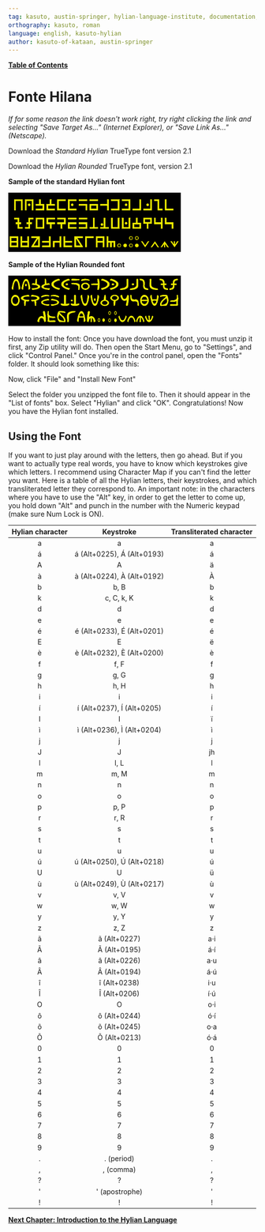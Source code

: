 ```yaml
---
tag: kasuto, austin-springer, hylian-language-institute, documentation, archive, font
orthography: kasuto, roman
language: english, kasuto-hylian
author: kasuto-of-kataan, austin-springer
---
```

**[Table of Contents](archival/kasuto_hli/00-toc)**

# Fonte Hilana

_If for some reason the link doesn't work right, try right clicking the link and selecting "Save Target As..." (Internet Explorer), or "Save Link As..." (Netscape)._

Download the _Standard Hylian_ TrueType font version 2.1

Download the _Hylian Rounded_ TrueType font, version 2.1

**Sample of the standard Hylian font**

![](images/7a62919608d1302c0429d5f60e7ee4f2b3642fc8.gif)

**Sample of the Hylian Rounded font**

![](images/109b7dafa8e3c17e70f512dd69fe1793552fb21f.gif)

How to install the font: Once you have download the font, you must unzip it first, any Zip utility will do. Then open the Start Menu, go to "Settings", and click "Control Panel." Once you're in the control panel, open the "Fonts" folder. It should look something like this:

Now, click "File" and "Install New Font"

Select the folder you unzipped the font file to. Then it should appear in the "List of fonts" box. Select "Hylian" and click "OK". Congratulations! Now you have the Hylian font installed.

## Using the Font

If you want to just play around with the letters, then go ahead. But if you want to actually type real words, you have to know which keystrokes give which letters. I recommend using Character Map if you can't find the letter you want. Here is a table of all the Hylian letters, their keystrokes, and which transliterated letter they correspond to. An important note: in the characters where you have to use the "Alt" key, in order to get the letter to come up, you hold down "Alt" and punch in the number with the Numeric keypad (make sure Num Lock is ON). 

| Hylian character | Keystroke | Transliterated character |
|:-:|:-:|:-:|
| <span class="hylian_kas">a</span> | a | a |
| <span class="hylian_kas">á</span> | á (Alt+0225), Á (Alt+0193) | á |
| <span class="hylian_kas">A</span> | A | ä |
| <span class="hylian_kas">à</span> | à (Alt+0224), À (Alt+0192) | À |
| <span class="hylian_kas">b</span> | b, B | b |
| <span class="hylian_kas">k</span> | c, C, k, K | k |
| <span class="hylian_kas">d</span> | d | d |
| <span class="hylian_kas">e</span> | e | e |
| <span class="hylian_kas">é</span> | é (Alt+0233), É (Alt+0201) | é |
| <span class="hylian_kas">E</span> | E | ë |
| <span class="hylian_kas">è</span> | è (Alt+0232), È (Alt+0200) | è |
| <span class="hylian_kas">f</span> | f, F | f |
| <span class="hylian_kas">g</span> | g, G | g |
| <span class="hylian_kas">h</span> | h, H | h |
| <span class="hylian_kas">i</span> | i | i |
| <span class="hylian_kas">í</span> | í (Alt+0237), Í (Alt+0205) | í |
| <span class="hylian_kas">I</span> | I | ï |
| <span class="hylian_kas">ì</span> | ì (Alt+0236), Ì (Alt+0204) | ì |
| <span class="hylian_kas">j</span> | j | j |
| <span class="hylian_kas">J</span> | J | jh |
| <span class="hylian_kas">l</span> | l, L | l |
| <span class="hylian_kas">m</span> | m, M | m |
| <span class="hylian_kas">n</span> | n | n |
| <span class="hylian_kas">o</span> | o | o |
| <span class="hylian_kas">p</span> | p, P | p |
| <span class="hylian_kas">r</span> | r, R | r |
| <span class="hylian_kas">s</span> | s | s |
| <span class="hylian_kas">t</span> | t | t |
| <span class="hylian_kas">u</span> | u | u |
| <span class="hylian_kas">ú</span> | ú (Alt+0250), Ú (Alt+0218) | ú |
| <span class="hylian_kas">U</span> | U | ü |
| <span class="hylian_kas">ù</span> | ù (Alt+0249), Ù (Alt+0217) | ù |
| <span class="hylian_kas">v</span> | v, V | v |
| <span class="hylian_kas">w</span> | w, W | w |
| <span class="hylian_kas">y</span> | y, Y | y |
| <span class="hylian_kas">z</span> | z, Z | z |
| <span class="hylian_kas">ã</span> | ã (Alt+0227) | a·i |
| <span class="hylian_kas">Ã</span> | Ã (Alt+0195) | á·í |
| <span class="hylian_kas">â</span> | â (Alt+0226) | a·u |
| <span class="hylian_kas">Â</span> | Â (Alt+0194) | á·ú |
| <span class="hylian_kas">î</span> | î (Alt+0238) | i·u |
| <span class="hylian_kas">Î</span> | Î (Alt+0206) | í·ú |
| <span class="hylian_kas">O</span> | O | o·i |
| <span class="hylian_kas">ô</span> | ô (Alt+0244) | ó·í |
| <span class="hylian_kas">õ</span> | õ (Alt+0245) | o·a |
| <span class="hylian_kas">Õ</span> | Õ (Alt+0213) | ó·á |
| <span class="hylian_kas">0</span> | 0 | 0 |
| <span class="hylian_kas">1</span> | 1 | 1 |
| <span class="hylian_kas">2</span> | 2 | 2 |
| <span class="hylian_kas">3</span> | 3 | 3 |
| <span class="hylian_kas">4</span> | 4 | 4 |
| <span class="hylian_kas">5</span> | 5 | 5 |
| <span class="hylian_kas">6</span> | 6 | 6 |
| <span class="hylian_kas">7</span> | 7 | 7 |
| <span class="hylian_kas">8</span> | 8 | 8 |
| <span class="hylian_kas">9</span> | 9 | 9 |
| <span class="hylian_kas">.</span> | . (period) | . |
| <span class="hylian_kas">,</span> | , (comma) | , |
| <span class="hylian_kas">?</span> | ? | ? |
| <span class="hylian_kas">'</span> | ' (apostrophe) | ' |
| <span class="hylian_kas">!</span> | ! | ! |

**[Next Chapter: Introduction to the Hylian Language](archival/kasuto_hli/02-bënkati)**

